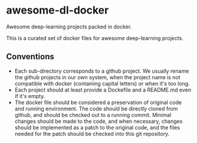 # awesome-dl-docker
Awesome deep-learning projects packed in docker.

This is a curated set of docker files for awesome deep-learning
projects.

## Conventions

- Each sub-directory corresponds to a github project.  We usually
rename the github projects in our own system, when the project
name is not compatible with docker (containing capital letters) or
when it's too long.
- Each project should at least provide a Dockefile and a README.md
even if it's empty.
- The docker file should be considered a preservation of original
code and running environment.  The code should be directly cloned
from github, and should be checked out to a running commit.
Minimal changes should be made to the code, and when necessary,
changes should be implemented as a patch to the original code, and
the files needed for the patch should be checked into this git
repository.

